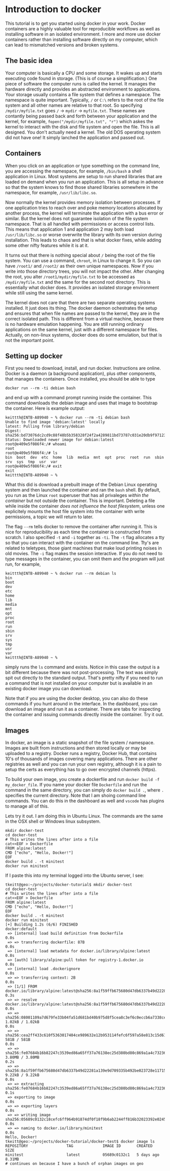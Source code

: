 # Introduction to docker

This tutorial is to get you started using docker in your work. Docker containers are a highly valuable tool for reproducible workflows as well as installing software in an isolated environment. I more and more use docker containers rather than installing software directly on my computer, which can lead to mismatched versions and broken systems.

## The basic idea

Your computer is basically a CPU and some storage. It wakes up and starts executing code found in storage. (This is of course a simplification.) One piece of software the computer runs is called the kernel. It manages the hardware directly and provides an abstracted environment to applications. Your storage usually contains a file system that defines a namespace. The namespace is quite important. Typically, `/` or `C:\` refers to the root of the file system and all other names are relative to that root. So specifying `/mydir/myfile.txt` goes `/` -> `mydir` -> `myfile.txt`. These names are contantly being passed back and forth between your application and the kernel, for example, `fopen("/mydir/myfile.txt", "r")` which askes the kernel to interact with the disk and file system and open the file. This is all designed. You don't actually need a kernel. The old DOS operating system did not have one! It simply lanched the application and passed out.

## Containers

When you click on an application or type something on the command line, you are accessing the namespace, for example, `/bin/bash` a shell application in Linux. Most systems are setup to run shared libraries that are loaded on demand when you run an application. This is all setup in advance so that the system knows to find those shared libraries somewhere in the namespace, for example, `/usr/lib/libc.so`.

Now normally the kernel provides memory isolation between processes. If one application tries to reach over and poke memory locations allocated by another process, the kernel will terminate the application with a bus error or similar. But the kernel does not guarantee isolation of the file system namespace. That is all handled with permissions or access control lists. This means that application 1 and application 2 may both load `/usr/lib/libc.so` or worse overwrite the library with its own version during installation. This leads to chaos and that is what docker fixes, while adding some other nifty features while it is at it.

It turns out that there is nothing special about `/` being the root of the file system. You can use a command, `chroot`, in Linux to change it. So you can have `/root1/` and `/root2/` as their own unique namespaces. Now if you write into those directory trees, you will not impact the other. After changing the root, you alter `/root1/mydir/myfile.txt` to be accessed as `/mydir/myfile.txt` and the same for the second root directory. This is essentially what docker does. It provides an isolated storage environment while still using the same kernel.

The kernel does not care that there are two separate operating systems installed. It just does its thing. The docker daemon ochestrates the setup and ensures that when file names are passed to the kernel, they are in the correct isolated path. This is different from a virtual machine, because there is no hardware emulation happening. You are still running ordinary applications on the same kernel, just with a different namespace for files. Actually, on non-linux systems, docker does do some emulation, but that is not the important point.

## Setting up docker

First you need to download, install, and run docker. Instructions are online. Docker is a daemon (a background application), plus other components, that manages the containers. Once installed, you should be able to type

```
docker run --rm -ti debian bash
```

and end up with a command prompt running inside the container. This command downloads the debian image and uses that image to bootstrap the container. Here is example output:

```
keittth@INTB-A89940 ~ % docker run --rm -ti debian bash
Unable to find image 'debian:latest' locally
latest: Pulling from library/debian
Digest: sha256:bd73076dc2cd9c88f48b5b358328f24f2a4289811bd73787c031e20db9f97123
Status: Downloaded newer image for debian:latest
root@e409e5f086f4:/# whoami
root
root@e409e5f086f4:/# ls
bin  boot  dev	etc  home  lib	media  mnt  opt  proc  root  run  sbin	srv  sys  tmp  usr  var
root@e409e5f086f4:/# exit
exit
keittth@INTB-A89940 ~ %
```

What this did is download a prebuilt image of the Debian Linux operating system and then launched the container and ran the `bash` shell. By default, you run as the Linux `root` superuser that has all privaleges _within the container_ but not outside the container. This is important. Deleting a file while inside the container _does not influence the host filesystem_, unless one explicitely mounts the host file system into the container with write permissions, a topic we will return to later.

The flag `--rm` tells docker to remove the container after running it. This is nice for reproducibility as each time the container is constructed from scratch. I also specified `-t` and `-i` together as `-ti`. The `-t` flag allocates a tty so that you can interact with the container on the command line. Tty's are related to teletypes, those giant machines that make loud printing noises in old movies. The `-i` flag makes the session interactive. If you do not need to type messages in the container, you can omit them and the program will just run, for example,

```
keittth@INTB-A89940 ~ % docker run --rm debian ls
bin
boot
dev
etc
home
lib
media
mnt
opt
proc
root
run
sbin
srv
sys
tmp
usr
var
keittth@INTB-A89940 ~ %
```

simply runs the `ls` command and exists. Notice in this case the output is a bit different because there was not post-processing. The text was simply spit out directly to the standard output. That's pretty nifty if you need to run a command that is not installed on your computer but is available in an existing docker image you can download.

Note that if you are using the docker desktop, you can also do these commands if you hunt around in the interface. In the dashboard, you can download an image and run it as a container. There are tabs for inspecting the container and issuing commands directly inside the container. Try it out.

## Images

In docker, an image is a static snapshot of the file system / namespace. Images are built from instructions and then stored locally or may be uploaded to a registry. Docker runs a registry, Docker Hub, that contains 10's of thousands of images covering many applications. There are other registries as well and you can run your own registry, although it is a pain to setup the certs as everything has to go over encrypted channels (https).

To build your own image, you create a dockerfile and run `docker build -f my_docker_file`. If you name your docker file `Dockerfile` and run the command in the same directory, you can simply do `docker build .`, where `.` specifies the current directory. Note that I am shoing command line commands. You can do this in the dashboard as well and `vscode` has plugins to manage all of this.

Lets try it out. I am doing this in Ubuntu Linux. The commands are the same in the OSX shell or Windows linux subsystem.

```
mkdir docker-test
cd docker-test
# This writes the lines after into a file
cat<<EOF > Dockerfile
FROM alpine:latest
CMD ["echo", "Hello, Docker!"]
EOF
docker build . -t minitest
docker run minitest
```

If I paste this into my terminal logged into the Ubuntu server, I see:

```
tkeitt@geo:~/projects/docker-tutorial$ mkdir docker-test
cd docker-test
# This writes the lines after into a file
cat<<EOF > Dockerfile
FROM alpine:latest
CMD ["echo", "Hello, Docker!"]
EOF
docker build . -t minitest
docker run minitest
[+] Building 1.2s (6/6) FINISHED                                                                                                                 docker:default
 => [internal] load build definition from Dockerfile                                                                                                       0.0s
 => => transferring dockerfile: 87B                                                                                                                        0.0s
 => [internal] load metadata for docker.io/library/alpine:latest                                                                                           0.8s
 => [auth] library/alpine:pull token for registry-1.docker.io                                                                                              0.0s
 => [internal] load .dockerignore                                                                                                                          0.0s
 => => transferring context: 2B                                                                                                                            0.0s
 => [1/1] FROM docker.io/library/alpine:latest@sha256:8a1f59ffb675680d47db6337b49d22281a139e9d709335b492be023728e11715                                     0.3s
 => => resolve docker.io/library/alpine:latest@sha256:8a1f59ffb675680d47db6337b49d22281a139e9d709335b492be023728e11715                                     0.0s
 => => sha256:08001109a7d679fe33b04fa51d681bd40b975d8f5cea8c3ef6c0eccb6a7338ce 1.02kB / 1.02kB                                                             0.0s
 => => sha256:cea2ff433c610f5363017404ce989632e12b953114fefc6f597a58e813c15d61 581B / 581B                                                                 0.0s
 => => sha256:fe07684b16b82247c3539ed86a65ff37a76138ec25d380bd80c869a1a4c73236 3.80MB / 3.80MB                                                             0.2s
 => => sha256:8a1f59ffb675680d47db6337b49d22281a139e9d709335b492be023728e11715 9.22kB / 9.22kB                                                             0.0s
 => => extracting sha256:fe07684b16b82247c3539ed86a65ff37a76138ec25d380bd80c869a1a4c73236                                                                  0.1s
 => exporting to image                                                                                                                                     0.0s
 => => exporting layers                                                                                                                                    0.0s
 => => writing image sha256:05689c0132c18cefc6ff964b91874df0f18f9b6ab2244ff816b32023392e0245                                                               0.0s
 => => naming to docker.io/library/minitest                                                                                                                0.0s
Hello, Docker!
tkeitt@geo:~/projects/docker-tutorial/docker-test$ docker image ls
REPOSITORY                 TAG             IMAGE ID       CREATED         SIZE
minitest                   latest          05689c0132c1   5 days ago      8.31MB
# continues on because I have a bunch of orphan images on geo
```

